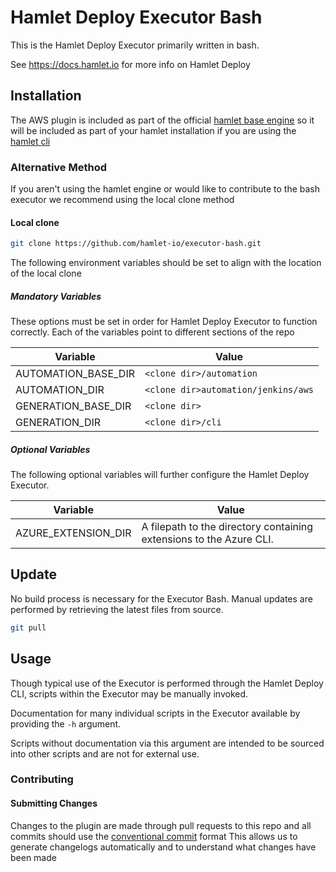 # Hamlet Deploy Executor Bash

This is the Hamlet Deploy Executor primarily written in bash.

See https://docs.hamlet.io for more info on Hamlet Deploy

## Installation

The AWS plugin is included as part of the official [hamlet base engine](https://github.com/hamlet-io/hamlet-engine-base/) so it will be included as part of your hamlet installation if you are using the [hamlet cli](https://pypi.org/project/hamlet-cli/)

### Alternative Method

If you aren't using the hamlet engine or would like to contribute to the bash executor we recommend using the local clone method

#### Local clone

```bash
git clone https://github.com/hamlet-io/executor-bash.git
```

The following environment variables should be set to align with the location of the local clone

##### Mandatory Variables

These options must be set in order for Hamlet Deploy Executor to function correctly. Each of the variables point to different sections of the repo

| Variable                | Value                                  |
|-------------------------|----------------------------------------|
| AUTOMATION_BASE_DIR     | `<clone dir>/automation`               |
| AUTOMATION_DIR          | `<clone dir>automation/jenkins/aws`    |
| GENERATION_BASE_DIR     | `<clone dir>`                          |
| GENERATION_DIR          | `<clone dir>/cli`                      |

##### Optional Variables

The following optional variables will further configure the Hamlet Deploy Executor.


| Variable            | Value                                                               |
|---------------------|---------------------------------------------------------------------|
| AZURE_EXTENSION_DIR | A filepath to the directory containing extensions to the Azure CLI. |

## Update

No build process is necessary for the Executor Bash. Manual updates are performed by retrieving the latest files from source.

```bash
git pull
```

## Usage

Though typical use of the Executor is performed through the Hamlet Deploy CLI, scripts within the Executor may be manually invoked.

Documentation for many individual scripts in the Executor available by providing the `-h` argument.

Scripts without documentation via this argument are intended to be sourced into other scripts and are not for external use.

### Contributing

#### Submitting Changes

Changes to the plugin are made through pull requests to this repo and all commits should use the [conventional commit](https://www.conventionalcommits.org/en/v1.0.0/) format
This allows us to generate changelogs automatically and to understand what changes have been made
